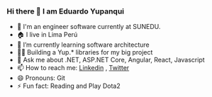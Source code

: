 ### Hi there 👋 I am Eduardo Yupanqui
<!--
**eduardoyupanqui/eduardoyupanqui** is a ✨ _special_ ✨ repository because its `README.md` (this file) appears on your GitHub profile.
-->
- 🔭 I'm an engineer software currently at SUNEDU.
- :house: I live in Lima Perú
- 🌱 I’m currently learning software architecture
- 👷‍♀️ Building a Yup.* libraries for my big project
- 💬 Ask me about .NET, ASP.NET Core, Angular, React, Javascript
- 📫 How to reach me: [Linkedin](https://www.linkedin.com/in/eduardoyupanqui/) , [Twitter](https://twitter.com/eduyupanqui)
- 😄 Pronouns: Git
- ⚡ Fun fact: Reading and Play Dota2
